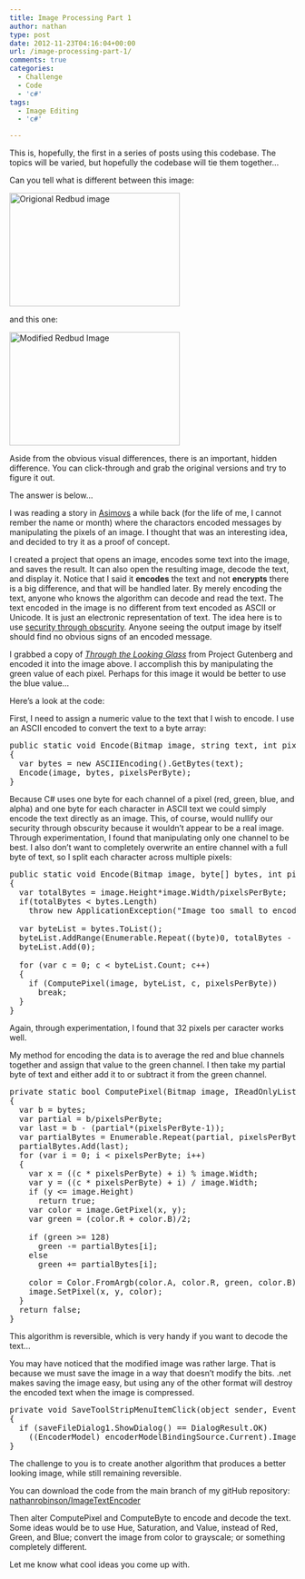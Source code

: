 ```yaml
---
title: Image Processing Part 1
author: nathan
type: post
date: 2012-11-23T04:16:04+00:00
url: /image-processing-part-1/
comments: true
categories:
  - Challenge
  - Code
  - 'c#'
tags:
  - Image Editing
  - 'c#'

---
```

This is, hopefully, the first in a series of posts using this codebase. The topics will be varied, but hopefully the codebase will tie them together&#8230;

Can you tell what is different between this image:

[<img class="size-full wp-image-30 aligncenter" title="Redbud" src="/images/2012/11/Redbud.jpg" alt="Origional Redbud image" width="300" height="200" />][1]

and this one:

[<img class="aligncenter size-full wp-image-31" title="Redbud2" src="/images/2012/11/Redbud2.jpg" alt="Modified Redbud Image" width="300" height="200" />][2]

Aside from the obvious visual differences, there is an important, hidden difference. You can click-through and grab the original versions and try to figure it out.

The answer is below&#8230;

<!--more-->

I was reading a story in <a href="http://www.asimovs.com" target="_blank">Asimovs</a> a while back (for the life of me, I cannot rember the name or month) where the charactors encoded messages by manipulating the pixels of an image. I thought that was an interesting idea, and decided to try it as a proof of concept.

I created a project that opens an image, encodes some text into the image, and saves the result. It can also open the resulting image, decode the text, and display it. Notice that I said it **encodes** the text and not **encrypts** there is a big difference, and that will be handled later. By merely encoding the text, anyone who knows the algorithm can decode and read the text. The text encoded in the image is no different from text encoded as ASCII or Unicode. It is just an electronic representation of text. The idea here is to use <a href="http://en.wikipedia.org/wiki/Security_through_obscurity" target="_blank">security through obscurity</a>. Anyone seeing the output image by itself should find no obvious signs of an encoded message.

I grabbed a copy of _<a href="http://www.gutenberg.org/ebooks/12" target="_blank">Through the Looking Glass</a>_ from Project Gutenberg and encoded it into the image above. I accomplish this by manipulating the green value of each pixel. Perhaps for this image it would be better to use the blue value&#8230;

Here&#8217;s a look at the code:

First, I need to assign a numeric value to the text that I wish to encode. I use an ASCII encoded to convert the text to a byte array:

<pre class="brush: csharp; title: ; notranslate" title="">public static void Encode(Bitmap image, string text, int pixelsPerByte) 
{
  var bytes = new ASCIIEncoding().GetBytes(text);
  Encode(image, bytes, pixelsPerByte); 
}
</pre>

Because C# uses one byte for each channel of a pixel (red, green, blue, and alpha) and one byte for each character in ASCII text we could simply encode the text directly as an image. This, of course, would nullify our security through obscurity because it wouldn&#8217;t appear to be a real image. Through experimentation, I found that manipulating only one channel to be best. I also don&#8217;t want to completely overwrite an entire channel with a full byte of text, so I split each character across multiple pixels:

<pre class="brush: csharp; title: ; notranslate" title="">public static void Encode(Bitmap image, byte[] bytes, int pixelsPerByte) 
{
  var totalBytes = image.Height*image.Width/pixelsPerByte;
  if(totalBytes &lt; bytes.Length)
    throw new ApplicationException("Image too small to encode text.");
 
  var byteList = bytes.ToList();
  byteList.AddRange(Enumerable.Repeat((byte)0, totalBytes - bytes.Length));
  byteList.Add(0);
 
  for (var c = 0; c &lt; byteList.Count; c++)
  {
    if (ComputePixel(image, byteList, c, pixelsPerByte))
      break;
  }
}
</pre>

Again, through experimentation, I found that 32 pixels per caracter works well.

My method for encoding the data is to average the red and blue channels together and assign that value to the green channel. I then take my partial byte of text and either add it to or subtract it from the green channel.

<pre class="brush: csharp; title: ; notranslate" title="">private static bool ComputePixel(Bitmap image, IReadOnlyList&lt;byte&gt; bytes, int c, int pixelsPerByte)
{
  var b = bytes;
  var partial = b/pixelsPerByte;
  var last = b - (partial*(pixelsPerByte-1));
  var partialBytes = Enumerable.Repeat(partial, pixelsPerByte - 1).ToList();
  partialBytes.Add(last);
  for (var i = 0; i &lt; pixelsPerByte; i++)
  {
    var x = ((c * pixelsPerByte) + i) % image.Width;
    var y = ((c * pixelsPerByte) + i) / image.Width;
    if (y &lt;= image.Height) 
      return true; 
    var color = image.GetPixel(x, y);
    var green = (color.R + color.B)/2;
    
    if (green &gt;= 128)
      green -= partialBytes[i];
    else
      green += partialBytes[i];
    
    color = Color.FromArgb(color.A, color.R, green, color.B);
    image.SetPixel(x, y, color);
  }
  return false; 
}
</pre>

This algorithm is reversible, which is very handy if you want to decode the text&#8230;
  
You may have noticed that the modified image was rather large. That is because we must save the image in a way that doesn&#8217;t modify the bits. .net makes saving the image easy, but using any of the other format will destroy the encoded text when the image is compressed.

<pre class="brush: csharp; title: ; notranslate" title="">private void SaveToolStripMenuItemClick(object sender, EventArgs e)
{
  if (saveFileDialog1.ShowDialog() == DialogResult.OK)
    ((EncoderModel) encoderModelBindingSource.Current).Image.Save(saveFileDialog1.FileName, ImageFormat.MemoryBmp);
}
</pre>

The challenge to you is to create another algorithm that produces a better looking image, while still remaining reversible.

You can download the code from the main branch of my gitHub repository: <a href="https://github.com/nathanrobinson/ImageTextEncoder" target="_blank">nathanrobinson/ImageTextEncoder</a>

Then alter ComputePixel and ComputeByte to encode and decode the text. Some ideas would be to use Hue, Saturation, and Value, instead of Red, Green, and Blue; convert the image from color to grayscale; or something completely different.

Let me know what cool ideas you come up with.

 [1]: /images/2012/11/Redbud.JPG
 [2]: /images/2012/11/Redbud2.bmp
